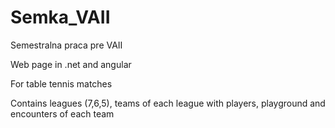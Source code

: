 # Semka_VAII
Semestralna praca pre VAII

Web page in .net and angular

For table tennis matches

Contains leagues (7,6,5), teams of each league with players, playground and encounters of each team
